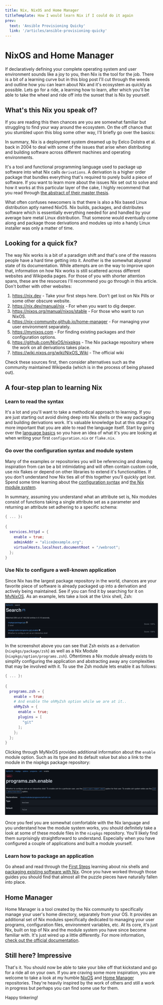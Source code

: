 ```yaml
---
title: Nix, NixOS and Home Manager
titleTemplate: How I would learn Nix if I could do it again
prev:
  text: 'Ansible Provisioning Quicky'
  link: '/articles/ansible-provisioning-quicky'
---
```


# NixOS and Home Manager

If declaratively defining your complete operating system and user environment sounds like a joy to you, then Nix is the tool for the job. There is a bit of a learning curve but in this blog post I'll cut through the weeds and outline how you can learn about Nix and it's ecosystem as quickly as possible. Lets go for a ride, a learning how to learn, after which you'll be able to take the wheel and ride off into the sunset that is Nix by yourself.

## What's this Nix you speak of?

If you are reading this then chances are you are somewhat familiar but struggling to find your way around the ecosystem. On the off chance that you stumbled upon this blog some other way, I'll briefly go over the basics:

In summary, Nix is a deployment system dreamed up by Eelco Dolstra et al. back in 2004 to deal with some of the issues that arise when distributing and building software across different machines and operating environments.

It's a tool and functional programming language used to package up software into what Nix calls `derivations`. A derivation is a higher order package that bundles everything that's required to purely build a piece of software. If you want to learn more about the issues Nix set out to solve and how it works at this particular layer of the cake, I highly recommend that you read through [the abstract of their master thesis](https://edolstra.github.io/pubs/nspfssd-lisa2004-final.pdf).

What often confuses newcomers is that there is also a Nix based Linux distribution aptly named NixOS. Nix builds, packages, and distributes software which is essentially everything needed for and handled by your average bare metal Linux distribution. That someone would eventually come along and package those derivations and modules up into a handy Linux installer was only a matter of time.

## Looking for a quick fix?

The way Nix works is a bit of a paradigm shift and that's one of the reasons people have a hard time getting into it. Another is the somewhat abysmal state of its documentation. While attempts are on the way to improve upon that, information on how Nix works is still scattered across different websites and Wikipedia pages. For those of you with shorter attention spans, these are the resources I'll recommend you go through in this article. Don't bother with other websites:

1. <https://nix.dev> - Take your first steps here. Don't get lost on Nix Pills or some other obscure website.
1. <https://nix.dev/manual/nix> - For when you want to dig deeper.
1. <https://nixos.org/manual/nixos/stable> - For those who want to run NixOS.
1. <https://nix-community.github.io/home-manager> - For managing your user environment separately.
1. <https://mynixos.com> - For finding existing packages and their configuration options.
1. <https://github.com/NixOS/nixpkgs> - The Nix package repository where the work on all derivations takes place.
1. <https://wiki.nixos.org/wiki/NixOS_Wiki> - The official wiki

Check these sources first, then consider alternatives such as the community maintained Wikipedia (which is in the process of being phased out).

## A four-step plan to learning Nix

### Learn to read the syntax

It's a lot and you'll want to take a methodical approach to learning. If you are just starting out avoid diving deep into Nix shells or the way packaging and building derivations work. It's valuable knowledge but at this stage it's more important that you are able to read the language itself. Start by going over the [language basics](https://nix.dev/tutorials/nix-language) so you have an idea of what it's you are looking at when writing your first `configuration.nix` or `flake.nix`.

### Go over the configuration syntax and module system

Many of the examples or repositories you will be referencing and drawing inspiration from can be a bit intimidating and will often contain custom code, use nix flakes or depend on other libraries to extend it's functionalities. If you don't understand how Nix ties all of this together you'll quickly get lost. Spend some time learning about the [configuration syntax](https://nixos.org/manual/nixos/stable/#sec-configuration-syntax) and [the Nix module system](https://nix.dev/tutorials/module-system).

In summary, assuming you understand what an attribute set is, Nix modules consist of functions taking a single attribute set as a parameter and returning an attribute set adhering to a specific schema:

```nix
{ ... }:

{
  services.httpd = {
    enable = true;
    adminAddr = "alice@example.org";
    virtualHosts.localhost.documentRoot = "/webroot";
  };
}
```

### Use Nix to configure a well-known application

Since Nix has the largest package repository in the world, chances are your favorite piece of software is already packaged up into a derivation and actively being maintained. See if you can find it by searching for it on [MyNixOS](https://mynixos.com). As an example, lets take a look at the Unix shell, Zsh:

![MyNixOS Zsh search result](../images/mynixos-zsh-search-result.png)

In the screenshot above you can see that Zsh exists as a derivation (`nixpkgs/package/zsh`) as well as a Nix Module (`nixpkgs/option/programs.zsh`). Oftentimes a Nix module already exists to simplify configuring the application and abstracting away any complexities that may be involved with it. To use the Zsh module lets enable it as follows:

```nix
{ ... }: 

{
  programs.zsh = {
    enable = true;
    # And enable the ohMyZsh option while we are at it..
    ohMyZsh = {
      enable = true;
      plugins = [
        "git"
      ];
    };
  };
}
```

Clicking through MyNixOS provides additional information about the `enable` module option. Such as its type and its default value but also a link to the module in the nixpkgs package repository:

![MyNixOS Zsh module option](../images/mynixos-zsh-module-enable-details.png)

Once you feel you are somewhat comfortable with the Nix language and you understand how the module system works, you should definitely take a look at some of these module files in the `nixpkgs` repository. You'll likely find them surprisingly straightforward to understand. Especially when you have configured a couple of applications and built a module yourself.

### Learn how to package an application

Go ahead and read through the [First Steps](https://nix.dev/tutorials/first-steps/) learning about nix shells and [packaging existing software with Nix](https://nix.dev/tutorials/packaging-existing-software). Once you have worked through those guides you should find that almost all the puzzle pieces have naturally fallen into place.

## Home Manager

Home Manager is a tool created by the Nix community to specifically manage your user's home directory, separately from your OS. It provides an additional set of Nix modules specifically dedicated to managing your user programs, configuration files, environment variables, etc. At its core, it's just Nix, built on top of Nix and the module system you have since become familiar with. It's just wired up a little differently. For more information, [check out the official documentation](https://nix-community.github.io/home-manager).

## Still here? Impressive

That's it. You should now be able to take your bike off that kickstand and go for a ride all on your own. If you are craving some more inspiration, you are welcome to take a look at my humble [NixOS](https://github.com/99linesofcode/nixos-config) and [Home Manager](https://github.com/99linesofcode/home-manager) repositories. They're heavily inspired by the work of others and still a work in progress but perhaps you can find some use for them.

Happy tinkering!
